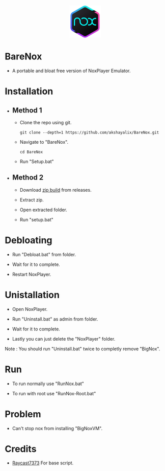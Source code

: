 <p align=center>
    <img src=.\Tools\Assets\Nox.png height=100 width=100>
</p>

# BareNox

- A portable and bloat free version of NoxPlayer Emulator.

# Installation

- ## Method 1

  - Clone the repo using git.

    ```
    git clone --depth=1 https://github.com/akshayalix/BareNox.git
    ```

  - Navigate to "BareNox".

    ```
    cd BareNox
    ```

  - Run "Setup.bat"

- ## Method 2

  - Download [zip build](https://github.com/akshayalix/BareNox/releases) from releases.

  - Extract zip.

  - Open extracted folder.

  - Run "setup.bat"

# Debloating

- Run "Debloat.bat" from folder.

- Wait for it to complete.

- Restart NoxPlayer.

# Unistallation

- Open NoxPlayer.

- Run "Uninstall.bat" as admin from folder.

- Wait for it to complete.

- Lastly you can just delete the "NoxPlayer" folder.

Note : You should run "Uninstall.bat" twice to completly remove "BigNox".

# Run

- To run normally use "RunNox.bat"

- To run with root use "RunNox-Root.bat"

# Problem

- Can't stop nox from installing "BigNoxVM".

# Credits

- [Raycast7373](https://github.com/Raycast7373/NoxPlayerPortable) For base script.
